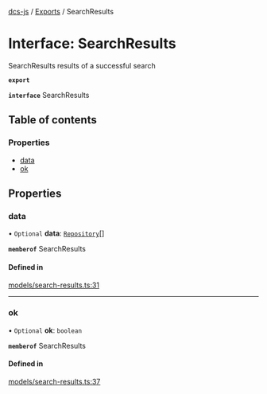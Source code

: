 [dcs-js](../README.md) / [Exports](../modules.md) / SearchResults

# Interface: SearchResults

SearchResults results of a successful search

**`export`**

**`interface`** SearchResults

## Table of contents

### Properties

- [data](SearchResults.md#data)
- [ok](SearchResults.md#ok)

## Properties

### <a id="data" name="data"></a> data

• `Optional` **data**: [`Repository`](Repository.md)[]

**`memberof`** SearchResults

#### Defined in

[models/search-results.ts:31](https://github.com/unfoldingWord/dcs-js/blob/b29eb7a/models/search-results.ts#L31)

___

### <a id="ok" name="ok"></a> ok

• `Optional` **ok**: `boolean`

**`memberof`** SearchResults

#### Defined in

[models/search-results.ts:37](https://github.com/unfoldingWord/dcs-js/blob/b29eb7a/models/search-results.ts#L37)
